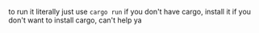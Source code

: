 to run it literally just use `cargo run`
if you don't have cargo, install it
if you don't want to install cargo, can't help ya
